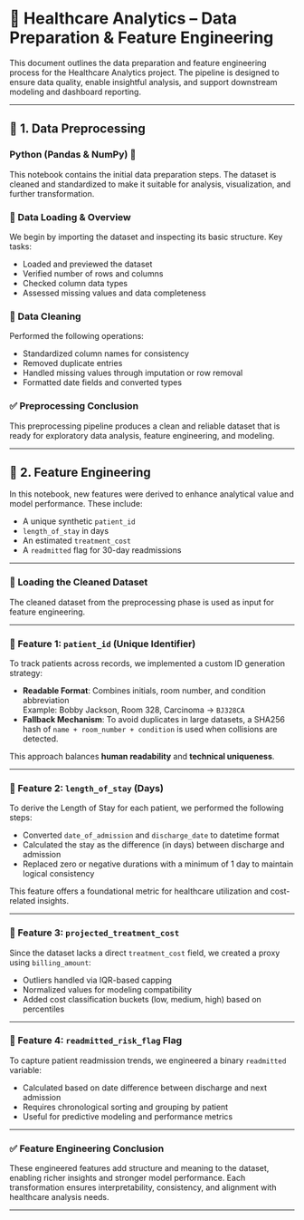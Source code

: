 # 🏥 Healthcare Analytics – Data Preparation & Feature Engineering

This document outlines the data preparation and feature engineering process for the Healthcare Analytics project. The pipeline is designed to ensure data quality, enable insightful analysis, and support downstream modeling and dashboard reporting.

---

## 📘 1. Data Preprocessing  
### **Python (Pandas & NumPy)** 🐍

This notebook contains the initial data preparation steps. The dataset is cleaned and standardized to make it suitable for analysis, visualization, and further transformation.

### 🔹 Data Loading & Overview

We begin by importing the dataset and inspecting its basic structure. Key tasks:

- Loaded and previewed the dataset
- Verified number of rows and columns
- Checked column data types
- Assessed missing values and data completeness

### 🔹 Data Cleaning

Performed the following operations:

- Standardized column names for consistency
- Removed duplicate entries
- Handled missing values through imputation or row removal
- Formatted date fields and converted types

### ✅ Preprocessing Conclusion

This preprocessing pipeline produces a clean and reliable dataset that is ready for exploratory data analysis, feature engineering, and modeling.

---

## 🧠 2. Feature Engineering

In this notebook, new features were derived to enhance analytical value and model performance. These include:

- A unique synthetic `patient_id`
- `length_of_stay` in days
- An estimated `treatment_cost`
- A `readmitted` flag for 30-day readmissions

---

### 🔹 Loading the Cleaned Dataset

The cleaned dataset from the preprocessing phase is used as input for feature engineering.

---

### 🔹 Feature 1: `patient_id` (Unique Identifier)

To track patients across records, we implemented a custom ID generation strategy:

- **Readable Format**: Combines initials, room number, and condition abbreviation  
  Example: Bobby Jackson, Room 328, Carcinoma → `BJ328CA`
- **Fallback Mechanism**: To avoid duplicates in large datasets, a SHA256 hash of `name + room_number + condition` is used when collisions are detected.

This approach balances **human readability** and **technical uniqueness**.

---

### 🔹 Feature 2: `length_of_stay` (Days)

To derive the Length of Stay for each patient, we performed the following steps:

- Converted `date_of_admission` and `discharge_date` to datetime format
- Calculated the stay as the difference (in days) between discharge and admission
- Replaced zero or negative durations with a minimum of 1 day to maintain logical consistency

This feature offers a foundational metric for healthcare utilization and cost-related insights.

---

### 🔹 Feature 3: `projected_treatment_cost`

Since the dataset lacks a direct `treatment_cost` field, we created a proxy using `billing_amount`:

- Outliers handled via IQR-based capping
- Normalized values for modeling compatibility
- Added cost classification buckets (low, medium, high) based on percentiles

---

### 🔹 Feature 4: `readmitted_risk_flag` Flag

To capture patient readmission trends, we engineered a binary `readmitted` variable:

- Calculated based on date difference between discharge and next admission
- Requires chronological sorting and grouping by patient
- Useful for predictive modeling and performance metrics

---

### ✅ Feature Engineering Conclusion

These engineered features add structure and meaning to the dataset, enabling richer insights and stronger model performance. Each transformation ensures interpretability, consistency, and alignment with healthcare analysis needs.

---
